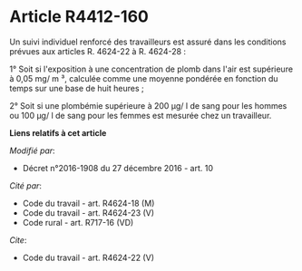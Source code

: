 # Article R4412-160

Un suivi individuel renforcé des travailleurs est assuré dans les conditions prévues aux articles R. 4624-22 à R. 4624-28 : 

1° Soit si l'exposition à une concentration de plomb dans l'air est supérieure à 0,05 mg/ m ³, calculée comme une moyenne
pondérée en fonction du temps sur une base de huit heures ; 

2° Soit si une plombémie supérieure à 200 µg/ l de sang pour les hommes ou 100 µg/ l de sang pour les femmes est mesurée chez
un travailleur.

**Liens relatifs à cet article**

_Modifié par_:

  - Décret n°2016-1908 du 27 décembre 2016 - art. 10

_Cité par_:

  - Code du travail - art. R4624-18 (M)
  - Code du travail - art. R4624-23 (V)
  - Code rural - art. R717-16 (VD)

_Cite_:

  - Code du travail - art. R4624-22 (V)
